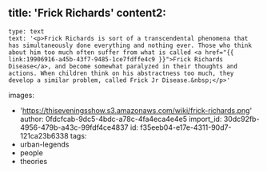 title: 'Frick Richards'
content2:
  -
    type: text
    text: '<p>Frick Richards is sort of a transcendental phenomena that has simultaneously done everything and nothing ever. Those who think about him too much often suffer from what is called <a href="{{ link:19906916-a45b-43f7-9485-1ce7fdffe4c9 }}">Frick Richards Disease</a>, and become somewhat paralyzed in their thoughts and actions. When children think on his abstractness too much, they develop a similar problem, called Frick Jr Disease.&nbsp;</p>'
images:
  - 'https://thiseveningsshow.s3.amazonaws.com/wiki/frick-richards.png'
author: 0fdcfcab-9dc5-4bdc-a78c-4fa4eca4e4e5
import_id: 30dc92fb-4956-479b-a43c-99fdf4ce4837
id: f35eeb04-e17e-4311-90d7-121ca23b6338
tags:
  - urban-legends
  - people
  - theories
